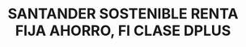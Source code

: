 ---
layout: fund
title: SANTANDER SOSTENIBLE RENTA FIJA AHORRO, FI CLASE DPLUS
isin: ES0138986023
---